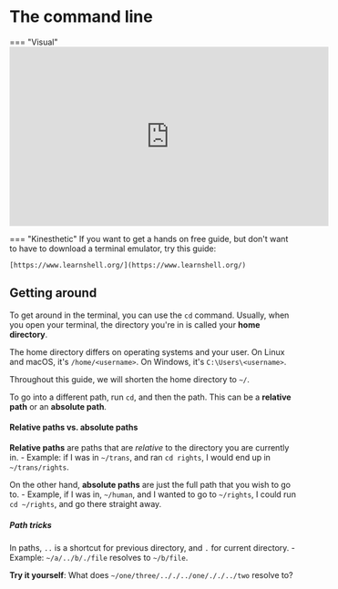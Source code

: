 # The command line

=== "Visual"
    <iframe width="560" height="315" src="https://www.youtube.com/embed/2PGnYjbYuUo" end=120 frameborder="0" allow="accelerometer; autoplay; encrypted-media; gyroscope; picture-in-picture" allowfullscreen></iframe>

=== "Kinesthetic"
    If you want to get a hands on free guide, but don't want to have to download a terminal emulator, try this guide:

    [https://www.learnshell.org/](https://www.learnshell.org/)

## Getting around

To get around in the terminal, you can use the `cd` command.
Usually, when you open your terminal, the directory you're in is called your **home directory**.

The home directory differs on operating systems and your user.
On Linux and macOS, it's `/home/<username>`. On Windows, it's `C:\Users\<username>`.

Throughout this guide, we will shorten the home directory to `~/`.

To go into a different path, run `cd`, and then the path.
This can be a **relative path** or an **absolute path**.

#### Relative paths vs. absolute paths

**Relative paths** are paths that are *relative* to the directory you are currently in.
    - Example: if I was in `~/trans`, and ran `cd rights`, I would end up in `~/trans/rights`.

On the other hand, **absolute paths** are just the full path that you wish to go to.
    - Example, if I was in, `~/human`, and I wanted to go to `~/rights`, I could run `cd ~/rights`, and go there straight away.

##### Path tricks

In paths, `..` is a shortcut for previous directory, and `.` for current directory.
    - Example: `~/a/../b/./file` resolves to `~/b/file`.

**Try it yourself**: What does `~/one/three/.././../one/././../two` resolve to?


